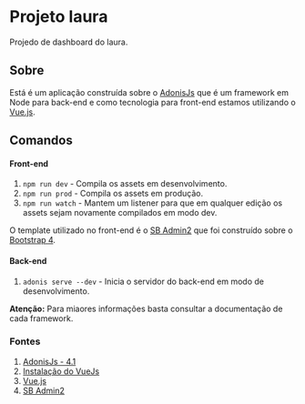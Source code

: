 # Projeto laura
Projedo de dashboard do laura.

## Sobre
Está é um aplicação construída sobre o [AdonisJs](https://adonisjs.com/docs/4.1/installation)
que é um framework em Node para back-end e como tecnologia para front-end estamos utilizando 
o [Vue.js](https://vuejs.org/).

## Comandos

#### Front-end
1. `npm run dev` - Compila os assets em desenvolvimento.
2. `npm run prod` - Compila os assets em produção.
3. `npm run watch` - Mantem um listener para que em qualquer edição os assets sejam novamente compilados em modo dev.

O template utilizado no front-end é o [SB Admin2](https://startbootstrap.com/themes/sb-admin-2/) que foi construído sobre o [Bootstrap 4](https://getbootstrap.com/).

#### Back-end
1. `adonis serve --dev` - Inicia o servidor do back-end em modo de desenvolvimento.


**Atenção:** Para miaores informações basta consultar a documentação de cada framework.

### Fontes
1. [AdonisJs - 4.1](https://adonisjs.com/docs/4.1/installation)
2. [Instalação do VueJs](https://dev.to/michi/build-fullstack-javascript-apps-with-adonis-and-vue-3edc)
3. [Vue.js](https://vuejs.org/)
4. [SB Admin2](https://startbootstrap.com/themes/sb-admin-2/)